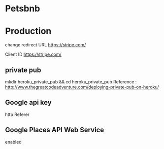 
# Petsbnb


# Production
change redirect URL
https://stripe.com/

Client ID
https://stripe.com/

## private pub
mkdir heroku_private_pub && cd heroku_private_pub
Reference : http://www.thegreatcodeadventure.com/deploying-private-pub-on-heroku/

## Google api key
http Referer

## Google Places API Web Service
enabled
